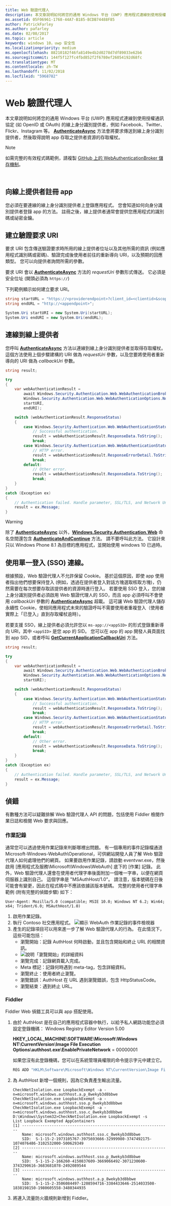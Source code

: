 ```yaml
---
title: Web 驗證代理人
description: 本文章說明如何將您的通用 Windows 平台 (UWP) 應用程式連線到使用授權通訊協定 (如 OpenID 或 OAuth) 的線上身分識別提供者，例如 Facebook、Twitter、Flickr、Instagram 等。
ms.assetid: 05F06961-1768-44A7-B185-BCDB74488F85
author: PatrickFarley
ms.author: pafarley
ms.date: 02/08/2017
ms.topic: article
keywords: windows 10，uwp 安全性
ms.localizationpriority: medium
ms.openlocfilehash: 88210182f46fa8149e4b2d0278d7df89033e62b6
ms.sourcegitcommit: 144f5f127fc4fbd852f2f6780ef26054192d68fc
ms.translationtype: MT
ms.contentlocale: zh-TW
ms.lasthandoff: 11/02/2018
ms.locfileid: "5968782"
---
```

# <a name="web-authentication-broker"></a>Web 驗證代理人




本文章說明如何將您的通用 Windows 平台 (UWP) 應用程式連線到使用授權通訊協定 (如 OpenID 或 OAuth) 的線上身分識別提供者，例如 Facebook、Twitter、Flickr、Instagram 等。 [**AuthenticateAsync**](https://msdn.microsoft.com/library/windows/apps/br212066) 方法會將要求傳送到線上身分識別提供者，然後取得說明 app 存取之提供者資源的存取權杖。

>[!NOTE]
>如需完整的有效程式碼範例，請複製 [GitHub 上的 WebAuthenticationBroker 儲存機制](http://go.microsoft.com/fwlink/p/?LinkId=620622)。

 

## <a name="register-your-app-with-your-online-provider"></a>向線上提供者註冊 app


您必須在要連線的線上身分識別提供者上登錄應用程式。 您會知道如何向身分識別提供者登錄 app 的方法。 註冊之後，線上提供者通常會提供您應用程式的識別碼或祕密金鑰。

## <a name="build-the-authentication-request-uri"></a>建立驗證要求 URI


要求 URI 包含傳送驗證要求時所用的線上提供者位址以及其他所需的資訊 (例如應用程式識別碼或密碼)、驗證完成後使用者前往的重新導向 URI，以及預期的回應類型。 您可以向提供者詢問所需的參數。

要求 URI 會以 [**AuthenticateAsync**](https://msdn.microsoft.com/library/windows/apps/br212066) 方法的 *requestUri* 參數形式傳送。 它必須是安全位址 (開頭必須為 `https://`)

下列範例顯示如何建立要求 URI。

```cs
string startURL = "https://<providerendpoint>?client_id=<clientid>&scope=<scopes>&response_type=token";
string endURL = "http://<appendpoint>";

System.Uri startURI = new System.Uri(startURL);
System.Uri endURI = new System.Uri(endURL);
```

## <a name="connect-to-the-online-provider"></a>連線到線上提供者


您呼叫 [**AuthenticateAsync**](https://msdn.microsoft.com/library/windows/apps/br212066) 方法以連線到線上身分識別提供者並取得存取權杖。 這個方法使用上個步驟建構的 URI 做為 *requestUri* 參數，以及您要將使用者重新導向的 URI 做為 *callbackUri* 參數。

```cs
string result;

try
{
    var webAuthenticationResult = 
        await Windows.Security.Authentication.Web.WebAuthenticationBroker.AuthenticateAsync( 
        Windows.Security.Authentication.Web.WebAuthenticationOptions.None, 
        startURI, 
        endURI);

    switch (webAuthenticationResult.ResponseStatus)
    {
        case Windows.Security.Authentication.Web.WebAuthenticationStatus.Success:
            // Successful authentication. 
            result = webAuthenticationResult.ResponseData.ToString(); 
            break;
        case Windows.Security.Authentication.Web.WebAuthenticationStatus.ErrorHttp:
            // HTTP error. 
            result = webAuthenticationResult.ResponseErrorDetail.ToString(); 
            break;
        default:
            // Other error.
            result = webAuthenticationResult.ResponseData.ToString(); 
            break;
    } 
}
catch (Exception ex)
{
    // Authentication failed. Handle parameter, SSL/TLS, and Network Unavailable errors here. 
    result = ex.Message;
}
```

>[!WARNING]
>除了 [**AuthenticateAsync**](https://msdn.microsoft.com/library/windows/apps/br212066) 以外，[**Windows.Security.Authentication.Web**](https://msdn.microsoft.com/library/windows/apps/br227044) 命名空間還包含 [**AuthenticateAndContinue**](https://msdn.microsoft.com/library/windows/apps/dn632425) 方法。 請不要呼叫此方法。 它設計來只以 Windows Phone 8.1 為目標的應用程式，並開始使用 windows 10 已過時。

## <a name="connecting-with-single-sign-on-sso"></a>使用單一登入 (SSO) 連線。


根據預設，Web 驗證代理人不允許保留 Cookie。 基於這個原因，即使 app 使用者指出他們想要保持登入 (例如，透過在提供者登入對話方塊選取核取方塊)，仍然需要在每次想要存取該提供者的資源時進行登入。 若要使用 SSO 登入，您的線上身分識別提供者必須啟用 Web 驗證代理人的 SSO，而且 app 必須呼叫不會使用 *callbackUri* 參數的 [**AuthenticateAsync**](https://msdn.microsoft.com/library/windows/apps/br212068) 超載。 這可讓 Web 驗證代理人儲存永續性 Cookie，使相同應用程式未來的驗證呼叫不需要使用者重複登入（使用者實際上「已登入」直到存取權杖逾時）。

若要支援 SSO，線上提供者必須允許您以 `ms-app://<appSID>` 的形式登錄重新導向 URI，其中 `<appSID>` 是您 app 的 SID。 您可以在 app 的 app 開發人員頁面找到 app SID，或者呼叫 [**GetCurrentApplicationCallbackUri**](https://msdn.microsoft.com/library/windows/apps/br212069) 方法。

```cs
string result;

try
{
    var webAuthenticationResult = 
        await Windows.Security.Authentication.Web.WebAuthenticationBroker.AuthenticateAsync( 
        Windows.Security.Authentication.Web.WebAuthenticationOptions.None, 
        startURI);

    switch (webAuthenticationResult.ResponseStatus)
    {
        case Windows.Security.Authentication.Web.WebAuthenticationStatus.Success:
            // Successful authentication. 
            result = webAuthenticationResult.ResponseData.ToString(); 
            break;
        case Windows.Security.Authentication.Web.WebAuthenticationStatus.ErrorHttp:
            // HTTP error. 
            result = webAuthenticationResult.ResponseErrorDetail.ToString(); 
            break;
        default:
            // Other error.
            result = webAuthenticationResult.ResponseData.ToString(); 
            break;
    } 
}
catch (Exception ex)
{
    // Authentication failed. Handle parameter, SSL/TLS, and Network Unavailable errors here. 
    result = ex.Message;
}
```

## <a name="debugging"></a>偵錯


有數種方法可以疑難排解 Web 驗證代理人 API 的問題，包括使用 Fiddler 檢閱作業日誌和檢閱 Web 要求與回應。

### <a name="operational-logs"></a>作業記錄

通常您可以透過使用作業記錄來判斷哪裡出問題。 有一個專用的事件記錄檔通道 Microsoft-Windows-WebAuth\\Operational，可供網站開發人員了解 Web 驗證代理人如何處理他們的網頁。 如果要啟用作業記錄，請啟動 eventvwr.exe，然後啟用 [應用程式及服務\\Microsoft\\Windows\\WebAuth] 底下的 [作業] 記錄。 此外，Web 驗證代理人還會在使用者代理字串後面附加一個唯一字串，以便在網頁伺服器上識別自己。 這個字串是 "MSAuthHost/1.0"。 請注意，版本號碼在日後可能會有變更，因此在程式碼中不應該依據該版本號碼。 完整的使用者代理字串範例 (附有完整的偵錯步驟) 如下：

`User-Agent: Mozilla/5.0 (compatible; MSIE 10.0; Windows NT 6.2; Win64; x64; Trident/6.0; MSAuthHost/1.0)`

1.  啟用作業記錄。
2.  執行 Contoso 社交應用程式。 ![顯示 WebAuth 作業記錄的事件檢視器](images/wab-event-viewer-1.png)
3.  產生的記錄項目可以用來進一步了解 Web 驗證代理人的行為。 在此情況下，這些可能包括：
    -   瀏覽開始：記錄 AuthHost 何時啟動，並且包含開始和終止 URL 的相關資訊。
    -   ![說明「瀏覽開始」的詳細資料](images/wab-event-viewer-2.png)
    -   瀏覽完成：記錄網頁載入完成。
    -   Meta 標記：記錄何時遇到 meta-tag，包含詳細資料。
    -   瀏覽終止：使用者終止瀏覽。
    -   瀏覽錯誤：AuthHost 在 URL 遇到瀏覽錯誤，包含 HttpStatusCode。
    -   瀏覽結束：遇到終止 URL。

### <a name="fiddler"></a>Fiddler

Fiddler Web 偵錯工具可以與 app 搭配使用。

1.  由於 AuthHost 是在自己的應用程式容器中執行，以給予私人網路功能您必須設定登錄機碼： Windows Registry Editor Version 5.00

    **HKEY\_LOCAL\_MACHINE**\\**SOFTWARE**\\**Microsoft**\\**Windows NT**\\**CurrentVersion**\\**Image File Execution Options**\\**authhost.exe**\\**EnablePrivateNetwork** = 00000001

    如果您沒有此登錄機碼，您可以在系統管理員權限的命令提示字元中建立它。

    ```cmd 
    REG ADD "HKLM\Software\Microsoft\Windows NT\CurrentVersion\Image File Execution Options\authhost.exe" /v EnablePrivateNetwork /t REG_DWORD /d 1 /f
    ```

2.  為 AuthHost 新增一個規則，因為它負責產生輸出流量。
    ```syntax
    CheckNetIsolation.exe LoopbackExempt -a -n=microsoft.windows.authhost.a.p_8wekyb3d8bbwe
    CheckNetIsolation.exe LoopbackExempt -a -n=microsoft.windows.authhost.sso.p_8wekyb3d8bbwe
    CheckNetIsolation.exe LoopbackExempt -a -n=microsoft.windows.authhost.sso.c_8wekyb3d8bbwe
    D:\Windows\System32>CheckNetIsolation.exe LoopbackExempt -s
    List Loopback Exempted AppContainers
    [1] -----------------------------------------------------------------
        Name: microsoft.windows.authhost.sso.c_8wekyb3d8bbwe
        SID:  S-1-15-2-1973105767-3975693666-32999980-3747492175-1074076486-3102532000-500629349
    [2] -----------------------------------------------------------------
        Name: microsoft.windows.authhost.sso.p_8wekyb3d8bbwe
        SID:  S-1-15-2-166260-4150837609-3669066492-3071230600-3743290616-3683681078-2492089544
    [3] -----------------------------------------------------------------
        Name: microsoft.windows.authhost.a.p_8wekyb3d8bbwe
        SID:  S-1-15-2-3506084497-1208594716-3384433646-2514033508-1838198150-1980605558-3480344935
    ```

3.  將連入流量防火牆規則新增到 Fiddler。
